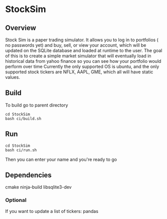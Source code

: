 # StockSim
## Overview

Stock Sim is a paper trading simulator.  It allows you to log in to portfolios ( no passwords yet) and buy, sell, or view your account, which will be updated on the SQLite database and loaded at runtime to the user.
The goal of this is to create a simple market simulator that will eventually load in historical data from yahoo finance so you can see how your portfolio would perform over time
Currently the only supported OS is ubuntu, and the only supported stock tickers are NFLX, AAPL, GME, which all will have static values.

## Build

To build go to parent directory
```
cd StockSim
bash ci/build.sh
```
## Run
```
cd StockSim
bash ci/run.sh
```
Then you can enter your name and you're ready to go

## Dependencies
cmake
ninja-build
libsqlite3-dev

### Optional
If you want to update a list of tickers:
pandas

